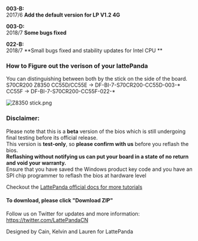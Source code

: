**003-B:**  
2017/6 
**Add the default version for LP V1.2 4G**  

**003-D:**                     
2018/7
**Some bugs fixed** 

**022-B:**  
2018/7
**Small bugs fixed and stability updates for Intel CPU **  
  


### How to Figure out the verison of your lattePanda
You can distinguishing between both by the stick on the side of the board.  
S70CR200 Z8350 
CC55D/CC55E -> DF-BI-7-S70CR200-CC55D-003-*  
CC55F -> DF-BI-7-S70CR200-CC55F-022-*

![Z8350 stick.png](http://www.lattepanda.com/wp-content/uploads/2017/06/QQ图片20170608174921.png)

### Disclaimer:   

Please note that this is a **beta** version of the bios which is still undergoing final testing before its official release.  
This version is **test-only**, so **please confirm with us** before you reflash the bios.  
**Reflashing without notifying us can put your board in a state of no return and void your warranty.**  
Ensure that you have saved the Windows product key code and you have an SPI chip programmer to reflash the bios at hardware level  


Checkout the [LattePanda official docs for more tutorials](http://www.lattepanda.com/docs) 

#### To download, please click "Download ZIP"

Follow us on Twitter for updates and more information: https://twitter.com/LattePandaCN

Designed by Cain, Kelvin and Lauren for LattePanda
